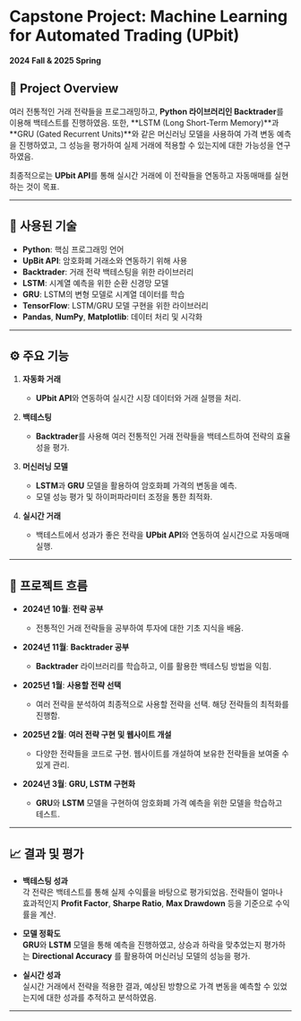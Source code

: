 # Capstone Project: Machine Learning for Automated Trading (UPbit)

**2024 Fall & 2025 Spring**

## 📌 Project Overview

   여러 전통적인 거래 전략들을 프로그래밍하고, **Python 라이브러리인 Backtrader**를 이용해 백테스트를 진행하였음. 또한, **LSTM (Long Short-Term Memory)**과 **GRU (Gated Recurrent Units)**와 같은 머신러닝 모델을 사용하여 가격 변동 예측을 진행하였고, 그 성능을 평가하여 실제 거래에 적용할 수 있는지에 대한 가능성을 연구하였음.

최종적으로는 **UPbit API**를 통해 실시간 거래에 이 전략들을 연동하고 자동매매를 실현하는 것이 목표.

---

## 🔧 사용된 기술

- **Python**: 핵심 프로그래밍 언어
- **UpBit API**: 암호화폐 거래소와 연동하기 위해 사용
- **Backtrader**: 거래 전략 백테스팅을 위한 라이브러리
- **LSTM**: 시계열 예측을 위한 순환 신경망 모델
- **GRU**: LSTM의 변형 모델로 시계열 데이터를 학습
- **TensorFlow**: LSTM/GRU 모델 구현을 위한 라이브러리
- **Pandas**, **NumPy**, **Matplotlib**: 데이터 처리 및 시각화

---

## ⚙️ 주요 기능

1. **자동화 거래**  
   - **UPbit API**와 연동하여 실시간 시장 데이터와 거래 실행을 처리.

2. **백테스팅**  
   - **Backtrader**를 사용해 여러 전통적인 거래 전략들을 백테스트하여 전략의 효율성을 평가.

3. **머신러닝 모델**  
   - **LSTM**과 **GRU** 모델을 활용하여 암호화폐 가격의 변동을 예측.
   - 모델 성능 평가 및 하이퍼파라미터 조정을 통한 최적화.

4. **실시간 거래**  
   - 백테스트에서 성과가 좋은 전략을 **UPbit API**와 연동하여 실시간으로 자동매매 실행.

---

## 🚀 프로젝트 흐름

- **2024년 10월**: **전략 공부**  
  - 전통적인 거래 전략들을 공부하여 투자에 대한 기초 지식을 배움.

- **2024년 11월**: **Backtrader 공부**  
  - **Backtrader** 라이브러리를 학습하고, 이를 활용한 백테스팅 방법을 익힘.

- **2025년 1월**: **사용할 전략 선택**  
  - 여러 전략을 분석하여 최종적으로 사용할 전략을 선택. 해당 전략들의 최적화를 진행함.

- **2025년 2월**: **여러 전략 구현 및 웹사이트 개설**  
  - 다양한 전략들을 코드로 구현. 웹사이트를 개설하여 보유한 전략들을 보여줄 수 있게 관리.

- **2024년 3월**: **GRU, LSTM 구현화**  
  - **GRU**와 **LSTM** 모델을 구현하여 암호화폐 가격 예측을 위한 모델을 학습하고 테스트.

---

## 📈 결과 및 평가

- **백테스팅 성과**  
  각 전략은 백테스트를 통해 실제 수익률을 바탕으로 평가되었음.
  전략들이 얼마나 효과적인지 **Profit Factor**, **Sharpe Ratio**, **Max Drawdown** 등을 기준으로 수익률을 계산.

- **모델 정확도**  
  **GRU**와 **LSTM** 모델을 통해 예측을 진행하였고, 상승과 하락을 맞추었는지 평가하는 **Directional Accuracy** 를 활용하여 머신러닝 모델의 성능을 평가.
  
- **실시간 성과**  
  실시간 거래에서 전략을 적용한 결과, 예상된 방향으로 가격 변동을 예측할 수 있었는지에 대한 성과를 추적하고 분석하였음.

---

